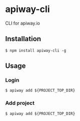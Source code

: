 # apiway-cli

CLI for apiway.io

## Installation
```shell
$ npm install apiway-cli -g
```

## Usage
### Login
```shell
$ apiway add ${PROJECT_TOP_DIR}
```
### Add project
```shell
$ apiway add ${PROJECT_TOP_DIR}
```
